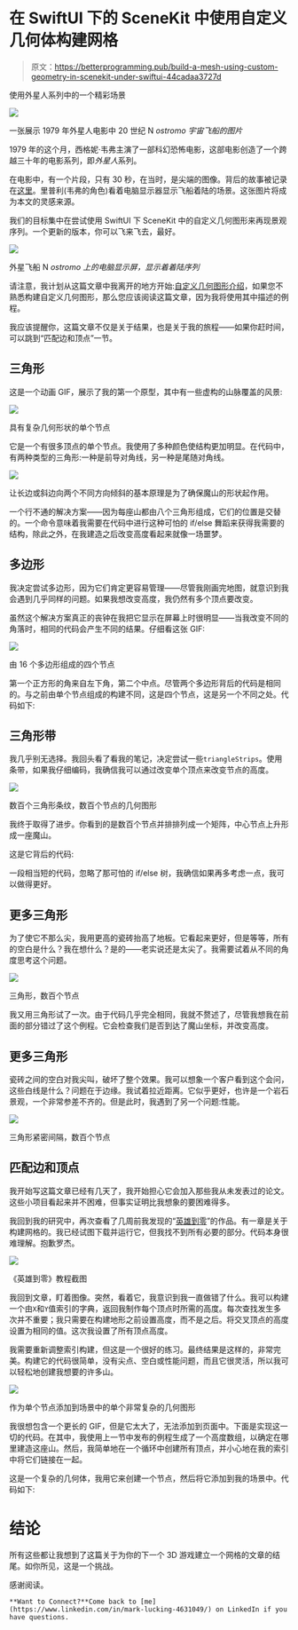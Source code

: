 # 在 SwiftUI 下的 SceneKit 中使用自定义几何体构建网格

> 原文：<https://betterprogramming.pub/build-a-mesh-using-custom-geometry-in-scenekit-under-swiftui-44cadaa3727d>

使用外星人系列中的一个精彩场景

![](img/64cc7bfa8e67d29e6957c053fddd82d1.png)

一张展示 1979 年外星人电影中 20 世纪 N *ostromo 宇宙飞船的图片*

1979 年的这个月，西格妮·韦弗主演了一部科幻恐怖电影，这部电影创造了一个跨越三十年的电影系列，即*外星人*系列。

在电影中，有一个片段，只有 30 秒，在当时，是尖端的图像。背后的故事被记录在[这里](https://thenostromofiles.com/2016/05/21/equatorial-orbit-nailed/)。里普利(韦弗的角色)看着电脑显示器显示飞船着陆的场景。这张图片将成为本文的灵感来源。

我们的目标集中在尝试使用 SwiftUI 下 SceneKit 中的自定义几何图形来再现景观序列。一个更新的版本，你可以飞来飞去，最好。

![](img/d338f424e63af444208a482ed8fd2069.png)

外星飞船 N *ostromo 上的电脑显示屏，显示着着陆序列*

请注意，我计划从这篇文章中我离开的地方开始:[自定义几何图形介绍](/custom-geometry-in-scenekit-under-swiftui-35a95520e6d9)，如果您不熟悉构建自定义几何图形，那么您应该阅读这篇文章，因为我将使用其中描述的例程。

我应该提醒你，这篇文章不仅是关于结果，也是关于我的旅程——如果你赶时间，可以跳到“匹配边和顶点”一节。

## 三角形

这是一个动画 GIF，展示了我的第一个原型，其中有一些虚构的山脉覆盖的风景:

![](img/c50b0d5ac58c736c83a10f748e1e1218.png)

具有复杂几何形状的单个节点

它是一个有很多顶点的单个节点。我使用了多种颜色使结构更加明显。在代码中，有两种类型的三角形:一种是前导对角线，另一种是尾随对角线。

![](img/ca1ff399f0ce93bd8df14005b8e63ebd.png)

让长边或斜边向两个不同方向倾斜的基本原理是为了确保魔山的形状起作用。

一个行不通的解决方案——因为每座山都由八个三角形组成，它们的位置是交替的。一个命令意味着我需要在代码中进行这种可怕的 if/else 舞蹈来获得我需要的结构，除此之外，在我建造之后改变高度看起来就像一场噩梦。

## 多边形

我决定尝试多边形，因为它们肯定更容易管理——尽管我刚画完地图，就意识到我会遇到几乎同样的问题。如果我想改变高度，我仍然有多个顶点要改变。

虽然这个解决方案真正的丧钟在我把它显示在屏幕上时很明显——当我改变不同的角落时，相同的代码会产生不同的结果。仔细看这张 GIF:

![](img/041761a7d94504ccc99372a45d954c47.png)

由 16 个多边形组成的四个节点

第一个正方形的角来自左下角，第二个中点。尽管两个多边形背后的代码是相同的。与之前由单个节点组成的构建不同，这是四个节点，这是另一个不同之处。代码如下:

## 三角形带

我几乎别无选择。我回头看了看我的笔记，决定尝试一些`triangleStrips`。使用条带，如果我仔细编码，我确信我可以通过改变单个顶点来改变节点的高度。

![](img/c6b34e1ecb6c0827b8681c641009e13b.png)

数百个三角形条纹，数百个节点的几何图形

我终于取得了进步。你看到的是数百个节点并排排列成一个矩阵，中心节点上升形成一座魔山。

这是它背后的代码:

一段相当短的代码，忽略了那可怕的 if/else 树，我确信如果再多考虑一点，我可以做得更好。

## 更多三角形

为了使它不那么尖，我用更高的瓷砖抬高了地板。它看起来更好，但是等等，所有的空白是什么？我在想什么？是的——老实说还是太尖了。我需要试着从不同的角度思考这个问题。

![](img/9b7a4af48864e888aaf9efff46054f66.png)

三角形，数百个节点

我又用三角形试了一次。由于代码几乎完全相同，我就不赘述了，尽管我想我在前面的部分错过了这个例程。它会检查我们是否到达了魔山坐标，并改变高度。

## 更多三角形

瓷砖之间的空白对我尖叫，破坏了整个效果。我可以想象一个客户看到这个会问，这些白线是什么？问题在于边缘。我试着拉近距离。它似乎更好，也许是一个岩石景观，一个非常参差不齐的。但是此时，我遇到了另一个问题:性能。

![](img/33660b23490b120edb7dc80dc9a65fa6.png)

三角形紧密间隔，数百个节点

## 匹配边和顶点

我开始写这篇文章已经有几天了，我开始担心它会加入那些我从未发表过的论文。这些小项目看起来并不困难，但事实证明比我想象的要困难得多。

我回到我的研究中，再次查看了几周前我发现的“[英雄到零](http://www.rogerboesch.com/scenekit-zerotohero-I/)”的作品。有一章是关于构建网格的。我已经试图下载并运行它，但我找不到所有必要的部分。代码本身很难理解。抱歉罗杰。

![](img/f1dd761a7039bce6d39fd180f3c1339a.png)

《英雄到零》教程截图

我回到文章，盯着图像。突然，看着它，我意识到我一直做错了什么。我可以构建一个由`X`和`Y`值索引的字典，返回我制作每个顶点时所需的高度。每次查找发生多次并不重要；我只需要在构建地形之前设置高度，而不是之后。将交叉顶点的高度设置为相同的值。这次我设置了所有顶点高度。

我需要重新调整索引构建，但这是一个很好的练习。最终结果是这样的，非常完美。构建它的代码很简单，没有尖点、空白或性能问题，而且它很灵活，所以我可以轻松地创建我想要的许多山。

![](img/dd81e4f509aca38b42bb68581ec009ff.png)

作为单个节点添加到场景中的单个非常复杂的几何图形

我很想包含一个更长的 GIF，但是它太大了，无法添加到页面中。下面是实现这一切的代码。在其中，我使用上一节中发布的例程生成了一个高度数组，以确定在哪里建造这座山。然后，我简单地在一个循环中创建所有顶点，并小心地在我的索引中将它们链接在一起。

这是一个复杂的几何体，我用它来创建一个节点，然后将它添加到我的场景中。代码如下:

# 结论

所有这些都让我想到了这篇关于为你的下一个 3D 游戏建立一个网格的文章的结尾。如你所见，这是一个挑战。

感谢阅读。

```
**Want to Connect?**Come back to [me](https://www.linkedin.com/in/mark-lucking-4631049/) on LinkedIn if you have questions.
```